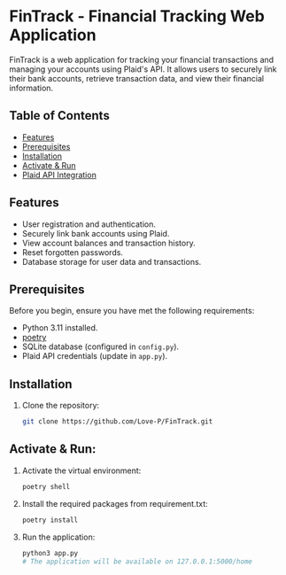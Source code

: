# FinTrack - Financial Tracking Web Application

FinTrack is a web application for tracking your financial transactions and managing your accounts using Plaid's API. It allows users to securely link their bank accounts, retrieve transaction data, and view their financial information.

## Table of Contents

- [Features](#features)
- [Prerequisites](#prerequisites)
- [Installation](#installation)
- [Activate & Run](#activate&run)
- [Plaid API Integration](/guides/https://plaid.com/docs/api/)


## Features

- User registration and authentication.
- Securely link bank accounts using Plaid.
- View account balances and transaction history.
- Reset forgotten passwords.
- Database storage for user data and transactions.

## Prerequisites

Before you begin, ensure you have met the following requirements:

- Python 3.11 installed.
- [poetry](https://python-poetry.org/)
- SQLite database (configured in `config.py`).
- Plaid API credentials (update in `app.py`).

## Installation

1. Clone the repository:

   ```bash
   git clone https://github.com/Love-P/FinTrack.git

## Activate & Run:

1. Activate the virtual environment:

   ```bash
   poetry shell

2. Install the required packages from requirement.txt:

   ```bash
   poetry install

3. Run the application:

   ```bash
   python3 app.py
   # The application will be available on 127.0.0.1:5000/home
